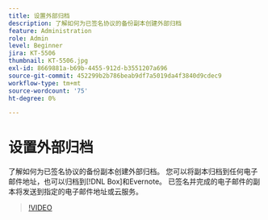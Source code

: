 ```yaml
---
title: 设置外部归档
description: 了解如何为已签名协议的备份副本创建外部归档
feature: Administration
role: Admin
level: Beginner
jira: KT-5506
thumbnail: KT-5506.jpg
exl-id: 8669881a-b69b-4455-912d-b3551207a696
source-git-commit: 452299b2b786beab9df7a5019da4f3840d9cdec9
workflow-type: tm+mt
source-wordcount: '75'
ht-degree: 0%

---
```


# 设置外部归档

了解如何为已签名协议的备份副本创建外部归档。 您可以将副本归档到任何电子邮件地址，也可以归档到[!DNL Box]和Evernote。 已签名并完成的电子邮件的副本将发送到指定的电子邮件地址或云服务。

>[!VIDEO](https://video.tv.adobe.com/v/3412807?quality=12&learn=on&hidetitle=true&captions=chi_hans)